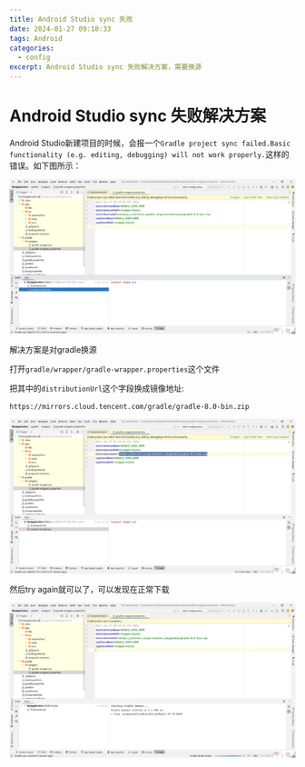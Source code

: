 ```yaml
---
title: Android Studio sync 失败
date: 2024-01-27 09:18:33
tags: Android
categories: 
  - config
excerpt: Android Studio sync 失败解决方案，需要换源
---
```


# Android Studio sync 失败解决方案

Android Studio新建项目的时候，会报一个`Gradle project sync failed.Basic functionality (e.g. editing, debugging) will not work properly.`这样的错误。如下图所示：

![Gradle project sync failed](Android-Studio-sync-失败/image-20240127092121869.png)

解决方案是对gradle换源

打开`gradle/wrapper/gradle-wrapper.properties`这个文件

把其中的`distributionUrl`这个字段换成镜像地址:

```plaintext
https://mirrors.cloud.tencent.com/gradle/gradle-8.0-bin.zip
```

![换源](Android-Studio-sync-失败/image-20240127092542449.png)

然后try again就可以了，可以发现在正常下载

![sync in progress](Android-Studio-sync-失败/image-20240127092806401.png)
